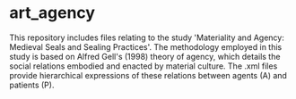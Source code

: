 # art_agency

This repository includes files relating to the study 'Materiality and Agency: Medieval Seals and Sealing Practices'. The methodology employed in this study is based on Alfred Gell's (1998) theory of agency, which details the social relations embodied and enacted by material culture. The .xml files provide hierarchical expressions of these relations between agents (A) and patients (P).
